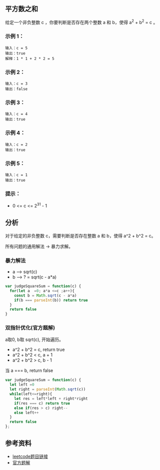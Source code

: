 ## 平方数之和
给定一个非负整数 c ，你要判断是否存在两个整数 a 和 b，使得 a<sup>2</sup> + b<sup>2</sup> = c 。

### 示例 1：
```
输入：c = 5
输出：true
解释：1 * 1 + 2 * 2 = 5
```
### 示例 2：
```
输入：c = 3
输出：false
```
### 示例 3：
```
输入：c = 4
输出：true
```
### 示例 4：
```
输入：c = 2
输出：true
```
### 示例 5：
```
输入：c = 1
输出：true
```
### 提示：

- 0 <= c <= 2<sup>31</sup> - 1

## 分析
对于给定的非负整数 c，需要判断是否存在整数 a 和 b，使得 a^2 + b^2 = c。

所有问题的通用解法 -> 暴力求解。

### 暴力解法
- a --> sqrt(c)
- b --> ? = sqrt(c - a*a)
```js
var judgeSquareSum = function(c) {
  for(let a  =0; a*a <=c ;a++){
    const b = Math.sqrt(c - a*a)
    if(b === parseInt(b)) return true
  }
  return false
}
```
### 双指针优化(官方题解)
a取0, b取 sqrt(c), 开始遍历。
- a^2 + b^2 = c, return true
- a^2 + b^2 < c, a + 1
- a^2 + b^2 > c, b - 1

当 a === b, return false

```js
var judgeSquareSum = function(c) {
  let left =0 
  let right = parseInt(Math.sqrt(c))
  while(left<=right){
    let res = left*left + right*right
    if(res === c) return true
    else if(res > c) right--
    else left++
  }
  return false
};
```


## 参考资料
- [leetcode题目链接](https://leetcode-cn.com/problems/sum-of-square-numbers/)
- [官方题解](https://leetcode-cn.com/problems/sum-of-square-numbers/solution/ping-fang-shu-zhi-he-by-leetcode-solutio-8ydl/)